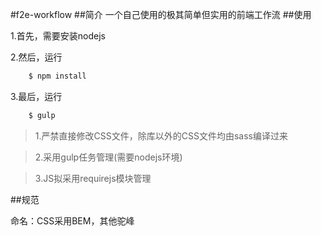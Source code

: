 #f2e-workflow
##简介
一个自己使用的极其简单但实用的前端工作流
##使用

1.首先，需要安装nodejs

2.然后，运行

```javascript
    $ npm install
```

3.最后，运行 

```javascript
    $ gulp
```

> 1.严禁直接修改CSS文件，除库以外的CSS文件均由sass编译过来

> 2.采用gulp任务管理(需要nodejs环境)

> 3.JS拟采用requirejs模块管理

##规范

命名：CSS采用BEM，其他驼峰
